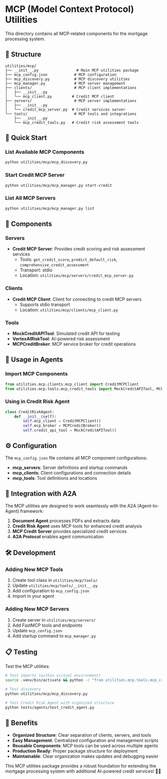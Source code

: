 # MCP (Model Context Protocol) Utilities

This directory contains all MCP-related components for the mortgage processing system.

## 📁 Structure

```
utilities/mcp/
├── __init__.py                 # Main MCP utilities package
├── mcp_config.json            # MCP configuration
├── mcp_discovery.py           # MCP discovery utilities  
├── mcp_manager.py             # MCP server management
├── clients/                   # MCP client implementations
│   ├── __init__.py
│   └── mcp_client.py         # Credit MCP client
├── servers/                   # MCP server implementations
│   ├── __init__.py
│   └── credit_mcp_server.py  # Credit services server
└── tools/                     # MCP tools and integrations
    ├── __init__.py
    └── mcp_credit_tools.py   # Credit risk assessment tools
```

## 🚀 Quick Start

### List Available MCP Components
```bash
python utilities/mcp/mcp_discovery.py
```

### Start Credit MCP Server
```bash
python utilities/mcp/mcp_manager.py start-credit
```

### List All MCP Servers
```bash
python utilities/mcp/mcp_manager.py list
```

## 🔧 Components

### Servers
- **Credit MCP Server**: Provides credit scoring and risk assessment services
  - Tools: `get_credit_score`, `predict_default_risk`, `comprehensive_credit_assessment`
  - Transport: stdio
  - Location: `utilities/mcp/servers/credit_mcp_server.py`

### Clients  
- **Credit MCP Client**: Client for connecting to credit MCP servers
  - Supports stdio transport
  - Location: `utilities/mcp/clients/mcp_client.py`

### Tools
- **MockCreditAPITool**: Simulated credit API for testing
- **VertexAIRiskTool**: AI-powered risk assessment
- **MCPCreditBroker**: MCP service broker for credit operations

## 📖 Usage in Agents

### Import MCP Components
```python
from utilities.mcp.clients.mcp_client import CreditMCPClient
from utilities.mcp.tools.mcp_credit_tools import MockCreditAPITool, MCPCreditBroker
```

### Using in Credit Risk Agent
```python
class CreditRiskAgent:
    def __init__(self):
        self.mcp_client = CreditMCPClient()
        self.mcp_broker = MCPCreditBroker()
        self.credit_api_tool = MockCreditAPITool()
```

## ⚙️ Configuration

The `mcp_config.json` file contains all MCP component configurations:

- **mcp_servers**: Server definitions and startup commands
- **mcp_clients**: Client configurations and connection details  
- **mcp_tools**: Tool definitions and locations

## 🔄 Integration with A2A

The MCP utilities are designed to work seamlessly with the A2A (Agent-to-Agent) framework:

1. **Document Agent** processes PDFs and extracts data
2. **Credit Risk Agent** uses MCP tools for enhanced credit analysis
3. **MCP Credit Server** provides specialized credit services
4. **A2A Protocol** enables agent communication

## 🛠️ Development

### Adding New MCP Tools
1. Create tool class in `utilities/mcp/tools/`
2. Update `utilities/mcp/tools/__init__.py` 
3. Add configuration to `mcp_config.json`
4. Import in your agent

### Adding New MCP Servers
1. Create server in `utilities/mcp/servers/`
2. Add FastMCP tools and endpoints
3. Update `mcp_config.json`
4. Add startup command to `mcp_manager.py`

## 📋 Testing

Test the MCP utilities:
```bash
# Test imports (within virtual environment)
source .venv/bin/activate && python -c "from utilities.mcp.tools.mcp_credit_tools import MockCreditAPITool; print('✅ MCP tools working')"

# Test discovery
python utilities/mcp/mcp_discovery.py

# Test Credit Risk Agent with organized structure
python tests/agents/test_credit_agent.py
```

## 🎯 Benefits

- **Organized Structure**: Clear separation of clients, servers, and tools
- **Easy Management**: Centralized configuration and management scripts
- **Reusable Components**: MCP tools can be used across multiple agents
- **Production Ready**: Proper package structure for deployment
- **Maintainable**: Clear organization makes updates and debugging easier

This MCP utilities package provides a robust foundation for extending the mortgage processing system with additional AI-powered credit services! 🏦✨
